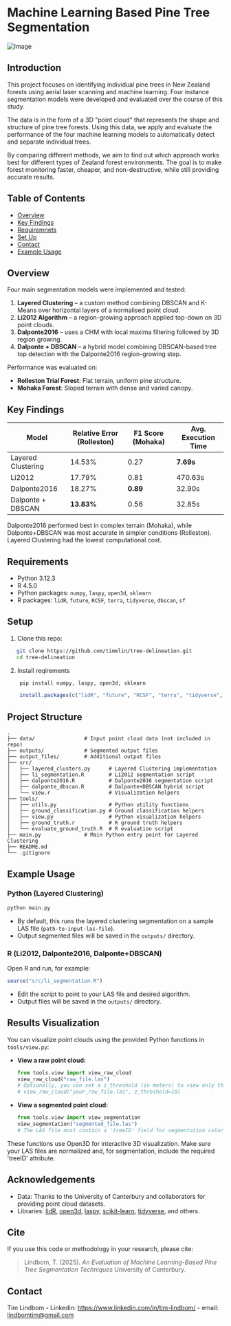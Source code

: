 # Machine Learning Based Pine Tree Segmentation
![Image](https://github.com/user-attachments/assets/bad41b6a-447f-4e83-982a-c6e510d692bd)
## Introduction

This project focuses on identifying individual pine trees in New Zealand forests using aerial laser scanning and machine learning. Four instance segmentation models were developed and evaluated over the course of this study.

The data is in the form of a 3D "point cloud" that represents the shape and structure of pine tree forests. Using this data, we apply and evaluate the performance of the four machine learning models to automatically detect and separate individual trees. 

By comparing different methods, we aim to find out which approach works best for different types of Zealand forest environments. The goal is to make forest monitoring faster, cheaper, and non-destructive, while still providing accurate results.


## Table of Contents

- [Overview](#overview)
- [Key Findings](#key-results)
- [Requiremnets](#requirements)
- [Set Up](#setup)
- [Contact](#contact)
- [Example Usage](#example-usage)

## Overview

Four main segmentation models were implemented and tested:

1. **Layered Clustering** – a custom method combining DBSCAN and K-Means over horizontal layers of a normalised point cloud.
2. **Li2012 Algorithm** – a region-growing approach applied top-down on 3D point clouds.
3. **Dalponte2016** – uses a CHM with local maxima filtering followed by 3D region growing.
4. **Dalponte + DBSCAN** – a hybrid model combining DBSCAN-based tree top detection with the Dalponte2016 region-growing step.

Performance was evaluated on:
- **Rolleston Trial Forest**: Flat terrain, uniform pine structure.
- **Mohaka Forest**: Sloped terrain with dense and varied canopy.




## Key Findings

| Model              | Relative Error (Rolleston) | F1 Score (Mohaka) | Avg. Execution Time |
|--------------------|---------------|------------------|----------------------|
| Layered Clustering | 14.53%        | 0.27             | **7.69s**     |
| Li2012             | 17.79%        | 0.81             | 470.63s   |
| Dalponte2016       | 18.27%        | **0.89**         | 32.90s    |
| Dalponte + DBSCAN  | **13.83%**    | 0.56             | 32.85s    |


Dalponte2016 performed best in complex terrain (Mohaka), while Dalponte+DBSCAN was most accurate in simpler conditions (Rolleston). Layered Clustering had the lowest computational cost. 



## Requirements

- Python 3.12.3
- R 4.5.0
- Python packages: `numpy`, `laspy`, `open3d`, `sklearn`  
- R packages: `lidR`, `future`, `RCSF`, `terra`, `tidyverse`, `dbscan`, `sf`



## Setup

1. Clone this repo:
```bash
   git clone https://github.com/timmlin/tree-delineation.git
   cd tree-delineation
```
2. Install reqirements
```py
    pip install numpy, laspy, open3d, sklearn
```
```R
    install.packages(c("lidR", "future", "RCSF", "terra", "tidyverse", "dbscan", "sf"))
```

## Project Structure

```
.
├── data/                # Input point cloud data (not included in repo)
├── outputs/             # Segmented output files
├── output_files/        # Additional output files
├── src/
│   ├── layered_clusters.py      # Layered Clustering implementation
│   ├── li_segmentation.R        # Li2012 segmentation script
│   ├── dalponte2016.R           # Dalponte2016 segmentation script
│   ├── dalponte_dbscan.R        # Dalponte+DBSCAN hybrid script
│   └── view.r                   # Visualization helpers
├── tools/
│   ├── utils.py                 # Python utility functions 
│   ├── ground_classification.py # Ground classification helpers
│   ├── view.py                  # Python visualization helpers
│   ├── ground_truth.r           # R ground truth helpers
│   └── evaluate_ground_truth.R  # R evaluation script
├── main.py              # Main Python entry point for Layered Clustering 
├── README.md
└── .gitignore
```


## Example Usage

### Python (Layered Clustering)
```bash
python main.py
```
- By default, this runs the layered clustering segmentation on a sample LAS file (`path-to-input-las-file`).
- Output segmented files will be saved in the `outputs/` directory.


### R (Li2012, Dalponte2016, Dalponte+DBSCAN)
Open R and run, for example:
```R
source("src/li_segmentation.R")
```
- Edit the script to point to your LAS file and desired algorithm.
- Output files will be saved in the `outputs/` directory.

## Results Visualization

You can visualize point clouds using the provided Python functions in `tools/view.py`:

- **View a raw point cloud:**
  ```python
  from tools.view import view_raw_cloud
  view_raw_cloud("raw_file.las")
  # Optionally, you can set a z_threshold (in meters) to view only the top part of the canopy:
  # view_raw_cloud("your_raw_file.las", z_threshold=10)
  ```

- **View a segmented point cloud:**
  ```python
  from tools.view import view_segmentation
  view_segmentation("segmented_file.las")
  # The LAS file must contain a 'treeID' field for segmentation coloring.
  ```

These functions use Open3D for interactive 3D visualization. Make sure your LAS files are normalized and, for segmentation, include the required 'treeID' attribute.

## Acknowledgements

- Data: Thanks to the University of Canterbury and collaborators for providing point cloud datasets.
- Libraries: [lidR](https://github.com/Jean-Romain/lidR), [open3d](http://www.open3d.org/), [laspy](https://laspy.readthedocs.io/), [scikit-learn](https://scikit-learn.org/), [tidyverse](https://www.tidyverse.org/), and others.

## Cite

If you use this code or methodology in your research, please cite:

> Lindbom, T. (2025). *An Evaluation of Machine Learning-Based Pine Tree Segmentation Techniques* University of Canterbury.

## Contact
Tim Lindbom - Linkedin: https://www.linkedin.com/in/tim-lindbom/ - email: lindbomtim@gmail.com
